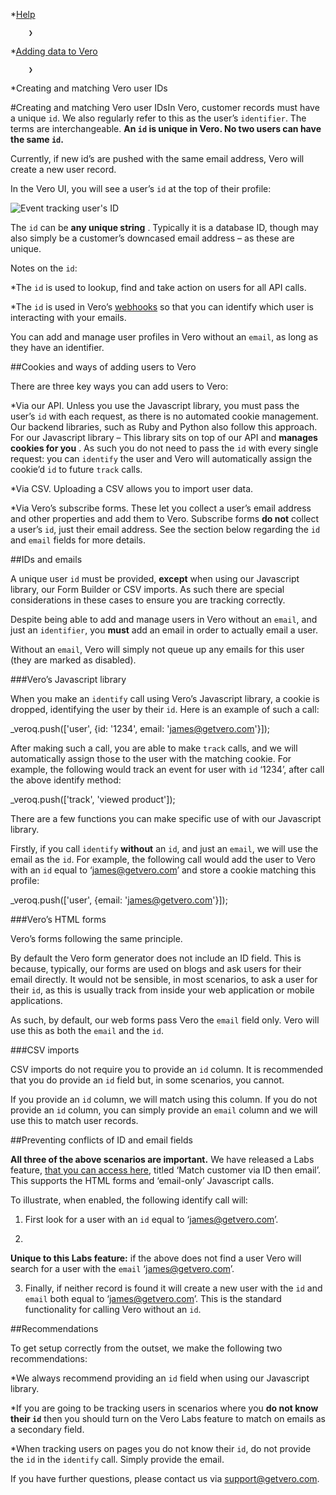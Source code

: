 *[Help](/help)

        ❯
        
*[Adding data to Vero](/help/adding-data-to-vero)

        ❯
        
*Creating and matching Vero user IDs
    
#Creating and matching Vero user IDsIn Vero, customer records must have a unique `id`. We also regularly refer to this as the user’s `identifier`. The terms are interchangeable. 
**An `id` is unique in Vero. No two users can have the same `id`.**
 
Currently, if new id’s are pushed with the same email address, Vero will create a new user record.

In the Vero UI, you will see a user’s `id` at the top of their profile:

![Event tracking user's ID](https://www.getvero.com/wp-content/uploads/2015/07/users-identifier-event-tracking.png)

The `id` can be 
**any unique string**
. Typically it is a database ID, though may also simply be a customer’s downcased email address – as these are unique.

Notes on the `id`:

*The `id` is used to lookup, find and take action on users for all API calls.


*The `id` is used in Vero’s 
[webhooks](http://www.getvero.com/help/reporting/setting-up-veros-webhooks/) so that you can identify which user is interacting with your emails.

You can add and manage user profiles in Vero without an `email`, as long as they have an identifier.

##Cookies and ways of adding users to Vero


There are three key ways you can add users to Vero:

*Via our API. Unless you use the Javascript library, you must pass the user’s `id` with each request, as there is no automated cookie management. Our backend libraries, such as Ruby and Python also follow this approach. For our Javascript library – This library sits on top of our API and 
**manages cookies for you**
. As such you do not need to pass the `id` with every single request: you can `identify` the user and Vero will automatically assign the cookie’d `id` to future `track` calls.


*Via CSV. Uploading a CSV allows you to import user data.


*Via Vero’s subscribe forms. These let you collect a user’s email address and other properties and add them to Vero. Subscribe forms 
**do not**
 collect a user’s `id`, just their email address. See the section below regarding the `id` and `email` fields for more details.

##IDs and emails


A unique user `id` must be provided, 
**except**
 when using our Javascript library, our Form Builder or CSV imports. As such there are special considerations in these cases to ensure you are tracking correctly.

Despite being able to add and manage users in Vero without an `email`, and just an `identifier`, you 
**must**
 add an email in order to actually email a user.

Without an `email`, Vero will simply not queue up any emails for this user (they are marked as disabled).

###Vero’s Javascript library


When you make an `identify` call using Vero’s Javascript library, a cookie is dropped, identifying the user by their `id`. Here is an example of such a call:

_veroq.push(['user', {id: '1234', email: 'james@getvero.com'}]);

After making such a call, you are able to make `track` calls, and we will automatically assign those to the user with the matching cookie. For example, the following would track an event for user with `id` ‘1234’, after call the above identify method:

_veroq.push(['track', 'viewed product']);

There are a few functions you can make specific use of with our Javascript library.

Firstly, if you call `identify` 
**without**
 an `id`, and just an `email`, we will use the email as the `id`. For example, the following call would add the user to Vero with an `id` equal to ‘james@getvero.com’ and store a cookie matching this profile:

_veroq.push(['user', {email: 'james@getvero.com'}]);

###Vero’s HTML forms


Vero’s forms following the same principle.

By default the Vero form generator does not include an ID field. This is because, typically, our forms are used on blogs and ask users for their email directly. It would not be sensible, in most scenarios, to ask a user for their `id`, as this is usually track from inside your web application or mobile applications.

As such, by default, our web forms pass Vero the `email` field only. Vero will use this as both the `email` and the `id`.

###CSV imports


CSV imports do not require you to provide an `id` column. It is recommended that you do provide an `id` field but, in some scenarios, you cannot.

If you provide an `id` column, we will match using this column. If you do not provide an `id` column, you can simply provide an `email` column and we will use this to match user records.

##Preventing conflicts of ID and email fields


**All three of the above scenarios are important.**
 We have released a Labs feature, 
[that you can access here](https://app.getvero.com/account/labs), titled ‘Match customer via ID then email’. This supports the HTML forms and ‘email-only’ Javascript calls.

To illustrate, when enabled, the following identify call will:

1. First look for a user with an `id` equal to ‘james@getvero.com’.


2. 
**Unique to this Labs feature:**
 if the above does not find a user Vero will search for a user with the `email` ‘james@getvero.com’.


3. Finally, if neither record is found it will create a new user with the `id` and `email` both equal to ‘james@getvero.com’. This is the standard functionality for calling Vero without an `id`.

##Recommendations


To get setup correctly from the outset, we make the following two recommendations:

*We always recommend providing an `id` field when using our Javascript library.


*If you are going to be tracking users in scenarios where you 
**do not know their `id`**
 then you should turn on the Vero Labs feature to match on emails as a secondary field.


*When tracking users on pages you do not know their `id`, do not provide the `id` in the `identify` call. Simply provide the email.

If you have further questions, please contact us via 
[support@getvero.com](mailto:support@getvero.com).